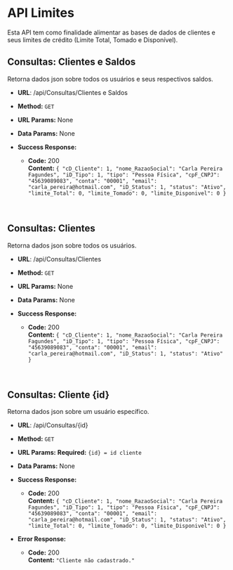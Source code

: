 # API Limites
Esta API tem como finalidade alimentar as bases de dados de clientes e seus limites de crédito (Limite Total, Tomado e Disponível).

**Consultas: Clientes e Saldos**
----
  Retorna dados json sobre todos os usuários e seus respectivos saldos.

* **URL**: /api/Consultas/Clientes e Saldos
* **Method:** `GET`
*  **URL Params:** None
* **Data Params:** None
* **Success Response:**

  * **Code:** 200 <br />
    **Content:** `{ "cD_Cliente": 1, "nome_RazaoSocial": "Carla Pereira Fagundes", "iD_Tipo": 1, "tipo": "Pessoa Física", "cpF_CNPJ": "45639089083", "conta": "00001", "email": "carla_pereira@hotmail.com", "iD_Status": 1, "status": "Ativo", "limite_Total": 0, "limite_Tomado": 0, "limite_Disponivel": 0 }`
 
 <br>
 
 **Consultas: Clientes**
----
  Retorna dados json sobre todos os usuários.

* **URL**: /api/Consultas/Clientes
* **Method:** `GET`
*  **URL Params:** None
* **Data Params:** None
* **Success Response:**

  * **Code:** 200 <br />
    **Content:** `{ "cD_Cliente": 1, "nome_RazaoSocial": "Carla Pereira Fagundes", "iD_Tipo": 1, "tipo": "Pessoa Física", "cpF_CNPJ": "45639089083", "conta": "00001", "email": "carla_pereira@hotmail.com", "iD_Status": 1, "status": "Ativo" }`
 
 <br>
 
 **Consultas: Cliente {id}**
----
  Retorna dados json sobre um usuário específico.

* **URL**: /api/Consultas/{id}
* **Method:** `GET`
*  **URL Params:**
 **Required:** `{id} = id cliente`
* **Data Params:** None
* **Success Response:**

  * **Code:** 200 <br />
    **Content:** `{ "cD_Cliente": 1, "nome_RazaoSocial": "Carla Pereira Fagundes", "iD_Tipo": 1, "tipo": "Pessoa Física", "cpF_CNPJ": "45639089083", "conta": "00001", "email": "carla_pereira@hotmail.com", "iD_Status": 1, "status": "Ativo", "limite_Total": 0, "limite_Tomado": 0, "limite_Disponivel": 0 }`
    
* **Error Response:**

  * **Code:** 200 <br />
    **Content:** `"Cliente não cadastrado."`
